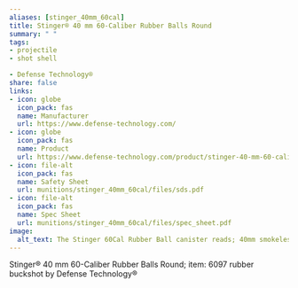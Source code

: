 ```yaml
--- 
aliases: [stinger_40mm_60cal] 
title: Stinger® 40 mm 60-Caliber Rubber Balls Round 
summary: " " 
tags:  
- projectile 
- shot shell 

- Defense Technology® 
share: false 
links:  
- icon: globe 
  icon_pack: fas 
  name: Manufacturer 
  url: https://www.defense-technology.com/ 
- icon: globe 
  icon_pack: fas 
  name: Product 
  url: https://www.defense-technology.com/product/stinger-40-mm-60-caliber-rubber-balls-round/ 
- icon: file-alt  
  icon_pack: fas 
  name: Safety Sheet 
  url: munitions/stinger_40mm_60cal/files/sds.pdf 
- icon: file-alt  
  icon_pack: fas 
  name: Spec Sheet 
  url: munitions/stinger_40mm_60cal/files/spec_sheet.pdf 
image: 
  alt_text: The Stinger 60Cal Rubber Ball canister reads; 40mm smokeless powder. The canister is a dull grey of slightly textured metal. Slight scratches in the metal almost indistinguishable to the touch. The back says it's made by Defence Technology. To be used by trained law enforcement, correctional or military personnel. Not to be used for operations after 5 years from the date of manufacture. Below this it says `Safariland` 
---
```

Stinger® 40 mm 60-Caliber Rubber Balls Round; item: 6097 rubber buckshot by Defense Technology®
